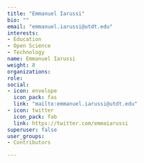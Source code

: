 ```yaml
---
title: "Emmanuel Iarussi"
bio: ""
email: "emmanuel.iarussi@utdt.edu"
interests:
- Education
- Open Science
- Technology
name: Emmanuel Iarussi
weight: 8
organizations:
role: 
social:
- icon: envelope
  icon_pack: fas
  link: "mailto:emmanuel.iarussi@utdt.edu"
- icon: twitter
  icon_pack: fab
  link: https://twitter.com/emmaiarussi
superuser: false
user_groups:
- Contributors

---
```

